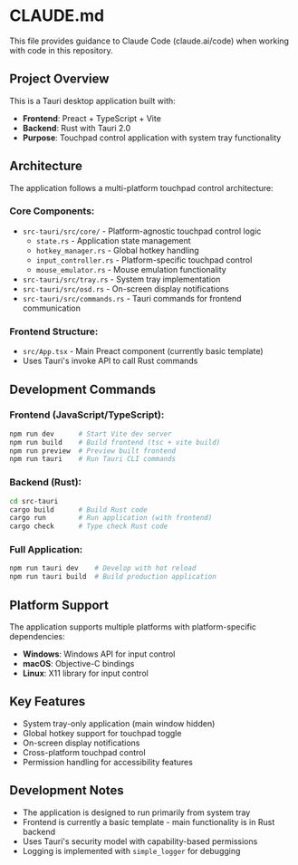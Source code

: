 # CLAUDE.md

This file provides guidance to Claude Code (claude.ai/code) when working with code in this repository.

## Project Overview

This is a Tauri desktop application built with:
- **Frontend**: Preact + TypeScript + Vite
- **Backend**: Rust with Tauri 2.0
- **Purpose**: Touchpad control application with system tray functionality

## Architecture

The application follows a multi-platform touchpad control architecture:

### Core Components:
- `src-tauri/src/core/` - Platform-agnostic touchpad control logic
  - `state.rs` - Application state management
  - `hotkey_manager.rs` - Global hotkey handling
  - `input_controller.rs` - Platform-specific touchpad control
  - `mouse_emulator.rs` - Mouse emulation functionality
- `src-tauri/src/tray.rs` - System tray implementation
- `src-tauri/src/osd.rs` - On-screen display notifications
- `src-tauri/src/commands.rs` - Tauri commands for frontend communication

### Frontend Structure:
- `src/App.tsx` - Main Preact component (currently basic template)
- Uses Tauri's invoke API to call Rust commands

## Development Commands

### Frontend (JavaScript/TypeScript):
```bash
npm run dev      # Start Vite dev server
npm run build    # Build frontend (tsc + vite build)
npm run preview  # Preview built frontend
npm run tauri    # Run Tauri CLI commands
```

### Backend (Rust):
```bash
cd src-tauri
cargo build      # Build Rust code
cargo run        # Run application (with frontend)
cargo check      # Type check Rust code
```

### Full Application:
```bash
npm run tauri dev    # Develop with hot reload
npm run tauri build  # Build production application
```

## Platform Support

The application supports multiple platforms with platform-specific dependencies:
- **Windows**: Windows API for input control
- **macOS**: Objective-C bindings
- **Linux**: X11 library for input control

## Key Features
- System tray-only application (main window hidden)
- Global hotkey support for touchpad toggle
- On-screen display notifications
- Cross-platform touchpad control
- Permission handling for accessibility features

## Development Notes
- The application is designed to run primarily from system tray
- Frontend is currently a basic template - main functionality is in Rust backend
- Uses Tauri's security model with capability-based permissions
- Logging is implemented with `simple_logger` for debugging